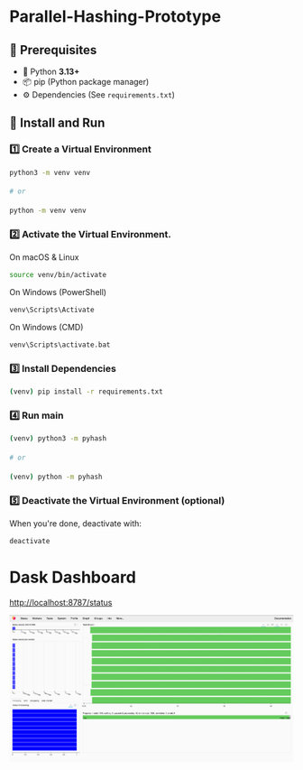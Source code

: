 # Parallel-Hashing-Prototype

## 📌 Prerequisites

- 🐍 Python **3.13+**
- 📦 pip (Python package manager)
- ⚙️ Dependencies (See `requirements.txt`)

## 🚀 Install and Run

### 1️⃣ Create a Virtual Environment

```sh
python3 -m venv venv

# or

python -m venv venv
```

### 2️⃣ Activate the Virtual Environment. 

On macOS & Linux

```sh
source venv/bin/activate 
```

On Windows (PowerShell)

```sh
venv\Scripts\Activate
```

On Windows (CMD)

```sh
venv\Scripts\activate.bat
```

### 3️⃣ Install Dependencies

```sh
(venv) pip install -r requirements.txt
```

### 4️⃣ Run main

```sh
(venv) python3 -m pyhash

# or

(venv) python -m pyhash
```

### 5️⃣ Deactivate the Virtual Environment (optional)

When you're done, deactivate with:

```sh
deactivate
```

# Dask Dashboard

[http://localhost:8787/status](http://localhost:8787/status)

![Dask Dashboard](images/dask_dashboard.png)